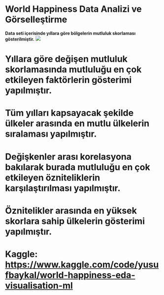 # World Happiness Data Analizi ve Görselleştirme

**Data seti içerisinde yıllara göre bölgelerin mutluluk skorlaması gösterilmiştir.**
<img src="./image/bölgelermutluluk.png"/>


# Yıllara göre değişen mutluluk skorlamasında mutluluğu en çok etkileyen faktörlerin gösterimi yapılmıştır.
# Tüm yılları kapsayacak şekilde ülkeler arasında en mutlu ülkelerin sıralaması yapılmıştır.
# Değişkenler arası korelasyona bakılarak burada mutluluğu en çok etkileyen özniteliklerin karşılaştırılması yapılmıştır.
# Öznitelikler arasında en yüksek skorlara sahip ülkelerin gösterimi yapılmıştır.
# 




# Kaggle: https://www.kaggle.com/code/yusufbaykal/world-happiness-eda-visualisation-ml
